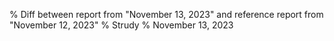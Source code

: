 % Diff between report from "November 13, 2023" and reference report from "November 12, 2023"
% Strudy
% November 13, 2023


